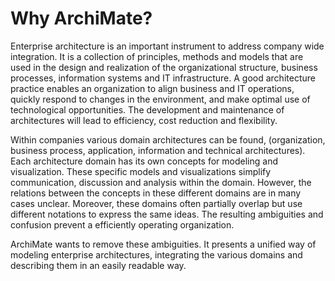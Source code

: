 # Why ArchiMate?

Enterprise architecture is an important instrument to address company wide integration. It is a collection of principles, methods and models that are used in the design and realization of the organizational structure, business processes, information systems and IT infrastructure. A good architecture practice enables an organization to align business and IT operations, quickly respond to changes in the environment, and make optimal use of technological opportunities. The development and maintenance of architectures will lead to efficiency, cost reduction and flexibility.

Within companies various domain architectures can be found, (organization, business process, application, information and technical architectures). Each architecture domain has its own concepts for modeling and visualization. These specific models and visualizations simplify communication, discussion and analysis within the domain.
 However, the relations between the concepts in these different domains are in many cases unclear. Moreover, these domains often partially overlap but use different notations to express the same ideas. The resulting ambiguities and confusion prevent a efficiently operating organization.

 ArchiMate wants to remove these ambiguities. It presents a unified way of modeling enterprise architectures, integrating the various domains and describing them in an easily readable way. 